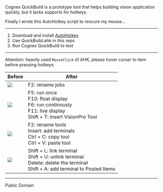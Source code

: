 Cognex QuickBuild is a prototype tool that helps building vision application quickly, but it lacks supports for hotkeys.

Finally I wrote this AutoHotkey script to rescure my mouse...

-----------

1. Download and install [AutoHotkey](https://autohotkey.com/)
2. Use QuickBuild.ahk in this repo
3. Run Cognex QuickBuild to test

-----------

Attention: heavily used `MouseClick` of AHK, please hover curser to item before pressing hotkeys.

|                                   Before                                     |                                                                    After                                                                     |
|------------------------------------------------------------------------------|----------------------------------------------------------------------------------------------------------------------------------------------|
| ![](http://media.linuxsand.info/image/ahk_qb/ahk-qb-top-level-rename.jpg)    | F2: rename jobs                                                                                                                              |
| ![](http://media.linuxsand.info/image/ahk_qb/ahk-qb-job-level-functions.jpg) | F5: run once<br />F10: float display<br />F6: run continously<br />F11: live display<br />Shift + T: insert VisionPro Tool           |
| ![](http://media.linuxsand.info/image/ahk_qb/ahk-qb-job-level-op.jpg)        | F2: rename tools<br />Insert: add terminals<br />Ctrl + C: copy tool<br />Ctrl + V: paste tool                                         |
| ![](http://media.linuxsand.info/image/ahk_qb/ahk-qb-tool-terminal-op.jpg)    | Shift + L: link terminal<br />Shift + U: unlink terminal<br />Delete: delete the terminal<br />Shift + A: add terminal to Posted Items |


------------

Public Domain